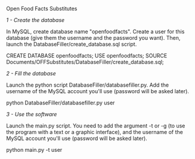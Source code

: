 Open Food Facts Substitutes

*1 - Create the database*

In MySQL, create database name "openfoodfacts". Create a user for this database (give them the username and the password you want).
Then, launch the DatabaseFiller/create_database.sql script.

CREATE DATABASE openfoodfacts;
USE openfoodfacts;
SOURCE Documents/OFFSubstitutes/DatabaseFiller/create_database.sql;


*2 - Fill the database*

Launch the python script DatabaseFiller/databasefiller.py. Add the username of the MySQL account you'll use (password will be asked later).

python DatabaseFiller/databasefiller.py user


*3 - Use the software*

Launch the main.py script. You need to add the argument -t or -g (to use the program with a text or a graphic interface), and the username of the MySQL account you'll use (password will be asked later).

python main.py -t user